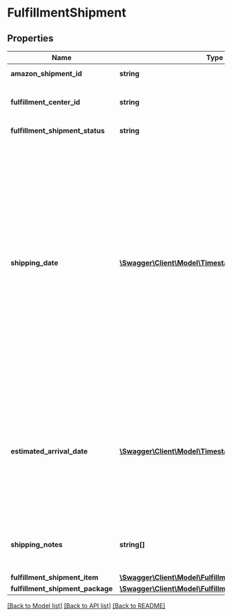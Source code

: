 # FulfillmentShipment

## Properties
Name | Type | Description | Notes
------------ | ------------- | ------------- | -------------
**amazon_shipment_id** | **string** | A shipment identifier assigned by Amazon. | 
**fulfillment_center_id** | **string** | An identifier for the fulfillment center that the shipment will be sent from. | 
**fulfillment_shipment_status** | **string** | The current status of the shipment. | 
**shipping_date** | [**\Swagger\Client\Model\Timestamp**](Timestamp.md) | The meaning of the shippingDate value depends on the current status of the shipment. If the current value of FulfillmentShipmentStatus is:  * Pending - shippingDate represents the estimated time that the shipment will leave the Amazon fulfillment center.  * Shipped - shippingDate represents the date that the shipment left the Amazon fulfillment center. If a shipment includes more than one package, shippingDate applies to all of the packages in the shipment. If the value of FulfillmentShipmentStatus is CancelledByFulfiller or CancelledBySeller, shippingDate is not returned. The value must be in ISO 8601 date time format. | [optional] 
**estimated_arrival_date** | [**\Swagger\Client\Model\Timestamp**](Timestamp.md) | The estimated arrival date and time of the shipment, in ISO 8601 date time format. Note that this value can change over time. If a shipment includes more than one package, estimatedArrivalDate applies to all of the packages in the shipment. If the shipment has been cancelled, estimatedArrivalDate is not returned. | [optional] 
**shipping_notes** | **string[]** | Provides additional insight into shipment timeline. Primairly used to communicate that actual delivery dates aren&#39;t available. | [optional] 
**fulfillment_shipment_item** | [**\Swagger\Client\Model\FulfillmentShipmentItemList**](FulfillmentShipmentItemList.md) |  | 
**fulfillment_shipment_package** | [**\Swagger\Client\Model\FulfillmentShipmentPackageList**](FulfillmentShipmentPackageList.md) |  | [optional] 

[[Back to Model list]](../README.md#documentation-for-models) [[Back to API list]](../README.md#documentation-for-api-endpoints) [[Back to README]](../README.md)


